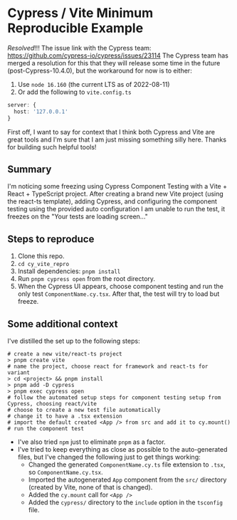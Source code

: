 # Cypress / Vite Minimum Reproducible Example

*Resolved*!!!
The issue link with the Cypress team: https://github.com/cypress-io/cypress/issues/23114
The Cypress team has merged a resolution for this that they will release some time in the future (post-Cypress-10.4.0), but the workaround for now is to either:
1. Use `node 16.160` (the current LTS as of 2022-08-11)
1. Or add the following to `vite.config.ts`
```typescript
server: {
  host: '127.0.0.1'
}
```

First off, I want to say for context that I think both Cypress and Vite are great tools and I'm sure that I am just missing something silly here. Thanks for building such helpful tools!

## Summary
I'm noticing some freezing using Cypress Component Testing with a Vite + React + TypeScript project. After creating a brand new Vite project (using the react-ts template), adding Cypress, and configuring the component testing using the provided auto configuration I am unable to run the test, it freezes on the "Your tests are loading screen..."

## Steps to reproduce
1. Clone this repo.
1. `cd cy_vite_repro`
1. Install dependencies: `pnpm install`
1. Run `pnpm cypress open` from the root directory.
1. When the Cypress UI appears, choose component testing and run the only test `ComponentName.cy.tsx`. After that, the test will try to load but freeze.

## Some additional context
I've distilled the set up to the following steps:

```shell
# create a new vite/react-ts project
> pnpm create vite
# name the project, choose react for framework and react-ts for variant
> cd <project> && pnpm install
> pnpm add -D cypress
> pnpm exec cypress open
# follow the automated setup steps for component testing setup from Cypress, choosing react/vite
# choose to create a new test file automatically
# change it to have a .tsx extension
# import the default created <App /> from src and add it to cy.mount()
# run the component test
```

- I've also tried `npm` just to eliminate `pnpm` as a factor.
- I've tried to keep everything as close as possible to the auto-generated files, but I've changed the following just to get things working:
  - Changed the generated `ComponentName.cy.ts` file extension to `.tsx`, so `ComponentName.cy.tsx`.
  - Imported the autogenerated `App` component from the `src/` directory (created by Vite, none of that is changed).
  - Added the `cy.mount` call for `<App />`
  - Added the `cypress/` directory to the `include` option in the `tsconfig` file.
